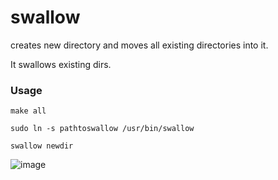 # swallow
creates new directory and moves all existing directories into it. 

It swallows existing dirs.

### Usage 

`make all`


`sudo ln -s pathtoswallow /usr/bin/swallow`


`swallow newdir`

![image](https://user-images.githubusercontent.com/42878263/215598021-681e5954-033f-43f3-8ebd-009412f44cb6.png)
